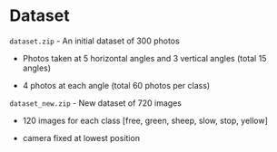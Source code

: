 # Dataset

```dataset.zip``` - An initial dataset of 300 photos

- Photos taken at 5 horizontal angles and 3 vertical angles (total 15 angles)

- 4 photos at each angle (total 60 photos per class)

```dataset_new.zip``` - New dataset of 720 images

- 120 images for each class [free, green, sheep, slow, stop, yellow]

- camera fixed at lowest position
